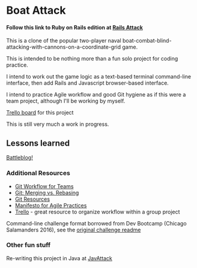 # Boat Attack

#### Follow this link to Ruby on Rails edition at [Rails Attack](https://github.com/benedictify/rails-attack.git)

This is a clone of the popular two-player naval boat-combat-blind-attacking-with-cannons-on-a-coordinate-grid game. 

This is intended to be nothing more than a fun solo project for coding practice. 

I intend to work out the game logic as a text-based terminal command-line interface, then add Rails and Javascript browser-based interface. 

I intend to practice Agile workflow and good Git hygiene as if this were a team project, although I'll be working by myself.

[Trello board](https://trello.com/b/3tSJfxds/boat-attack) for this project

This is still very much a work in progress.


## Lessons learned

[Battleblog!](battleblog.md)


### Additional Resources

- [Git Workflow for Teams](https://gist.github.com/mikelikesbikes/ccbf4c7fd90e647138c6)
- [Git: Merging vs. Rebasing](https://www.atlassian.com/git/tutorials/merging-vs-rebasing/conceptual-overview)
- [Git Resources](http://git-scm.com/book/en/v2/Getting-Started-About-Version-Control)
- [Manifesto for Agile Practices](http://agilemanifesto.org/)
- [Trello](https://trello.com/) - great resource to organize workflow within a group project

Command-line challenge format borrowed from Dev Bootcamp (Chicago Salamanders 2016), see the [original challenge readme](original-challenge-readme.md)

### Other fun stuff

Re-writing this project in Java at [JavAttack](http://www.github.com/benedictify/JavAttack)
